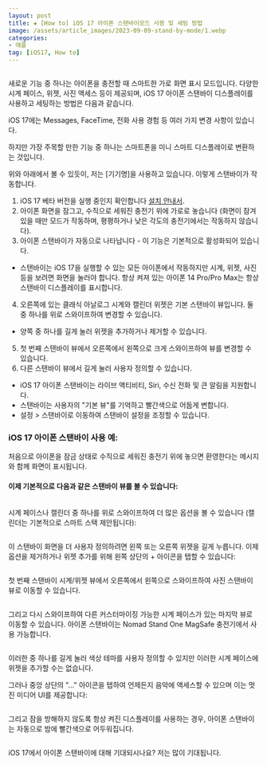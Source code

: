 ```yaml
---
layout: post  
title: ✚ [How to] iOS 17 아이폰 스탠바이모드 사용 및 세팅 방법
image: /assets/article_images/2023-09-09-stand-by-mode/1.webp
categories:
- 애플
tag: [iOS17, How to]
---
```


<div class="markdown-image">
<img src="/assets/article_images/2023-09-09-stand-by-mode/1.webp" alt="" align="middle"/> </div>

<p class="drop-korean">
새로운 기능 중 하나는 아이폰을 충전할 때 스마트한 가로 화면 표시 모드입니다. 다양한 시계 페이스, 위젯, 사진 액세스 등이 제공되며, iOS 17 아이폰 스탠바이 디스플레이를 사용하고 세팅하는 방법은 다음과 같습니다.
</p>

iOS 17에는 Messages, FaceTime, 전화 사용 경험 등 여러 가지 변경 사항이 있습니다.

하지만 가장 주목할 만한 기능 중 하나는 스마트폰을 미니 스마트 디스플레이로 변환하는 것입니다.

위와 아래에서 볼 수 있듯이, 저는 [기기명]을 사용하고 있습니다. 이렇게 스탠바이가 작동합니다.

1. iOS 17 베타 버전을 실행 중인지 확인합니다 [설치 안내서](/애플/2023/09/09/ios17-install).
2. 아이폰 화면을 잠그고, 수직으로 세워진 충전기 위에 가로로 놓습니다 (화면이 잠겨 있을 때만 모드가 작동하며, 평평하거나 낮은 각도의 충전기에서는 작동하지 않습니다).
3. 아이폰 스탠바이가 자동으로 나타납니다 - 이 기능은 기본적으로 활성화되어 있습니다.
 - 스탠바이는 iOS 17을 실행할 수 있는 모든 아이폰에서 작동하지만 시계, 위젯, 사진 등을 보려면 화면을 눌러야 합니다. 항상 켜져 있는 아이폰 14 Pro/Pro Max는 항상 스탠바이 디스플레이를 표시합니다.
4. 오른쪽에 있는 클래식 아날로그 시계와 캘린더 위젯은 기본 스탠바이 뷰입니다. 둘 중 하나를 위로 스와이프하여 변경할 수 있습니다.
 - 양쪽 중 하나를 길게 눌러 위젯을 추가하거나 제거할 수 있습니다.
5. 첫 번째 스탠바이 뷰에서 오른쪽에서 왼쪽으로 크게 스와이프하여 뷰를 변경할 수 있습니다.
6. 다른 스탠바이 뷰에서 길게 눌러 사용자 정의할 수 있습니다.
- iOS 17 아이폰 스탠바이는 라이브 액티비티, Siri, 수신 전화 및 큰 알림을 지원합니다.
- 스탠바이는 사용자의 "기본 뷰"를 기억하고 빨간색으로 어둡게 변합니다.
- 설정 > 스탠바이로 이동하여 스탠바이 설정을 조정할 수 있습니다.

### iOS 17 아이폰 스탠바이 사용 예:
<div class="markdown-image">
<img src="/assets/article_images/2023-09-09-stand-by-mode/2.jpg" alt="" align="middle"/> </div>
처음으로 아이폰을 잠금 상태로 수직으로 세워진 충전기 위에 놓으면 환영한다는 메시지와 함께 화면이 표시됩니다.

#### 이제 기본적으로 다음과 같은 스탠바이 뷰를 볼 수 있습니다:
<div class="markdown-image">
<img src="/assets/article_images/2023-09-09-stand-by-mode/3.webp" alt="" align="middle"/> </div>

시계 페이스나 캘린더 중 하나를 위로 스와이프하여 더 많은 옵션을 볼 수 있습니다 (캘린더는 기본적으로 스마트 스택 제안됩니다):
<div class="markdown-image">
<img src="/assets/article_images/2023-09-09-stand-by-mode/4.webp" alt="" align="middle"/> </div>

이 스탠바이 화면을 더 사용자 정의하려면 왼쪽 또는 오른쪽 위젯을 길게 누릅니다. 이제 옵션을 제거하거나 위젯 추가를 위해 왼쪽 상단의 + 아이콘을 탭할 수 있습니다:
<div class="markdown-image">
<img src="/assets/article_images/2023-09-09-stand-by-mode/5.jpg" alt="" align="middle"/> </div>
<div class="markdown-image">
<img src="/assets/article_images/2023-09-09-stand-by-mode/6.jpg" alt="" align="middle"/> </div>

첫 번째 스탠바이 시계/위젯 뷰에서 오른쪽에서 왼쪽으로 스와이프하여 사진 스탠바이 뷰로 이동할 수 있습니다.
<div class="markdown-image">
<img src="/assets/article_images/2023-09-09-stand-by-mode/7.jpeg" alt="" align="middle"/> </div>

그리고 다시 스와이프하여 다른 커스터마이징 가능한 시계 페이스가 있는 마지막 뷰로 이동할 수 있습니다. 아이폰 스탠바이는 Nomad Stand One MagSafe 충전기에서 사용 가능합니다.
<div class="markdown-image">
<img src="/assets/article_images/2023-09-09-stand-by-mode/8.jpeg" alt="" align="middle"/> </div>
<div class="markdown-image">
<img src="/assets/article_images/2023-09-09-stand-by-mode/9.jpeg" alt="" align="middle"/> </div>

이러한 중 하나를 길게 눌러 색상 테마를 사용자 정의할 수 있지만 이러한 시계 페이스에 위젯을 추가할 수는 없습니다.

그러나 중앙 상단의 "..." 아이콘을 탭하여 언제든지 음악에 액세스할 수 있으며 이는 멋진 미디어 UI를 제공합니다:
<div class="markdown-image">
<img src="/assets/article_images/2023-09-09-stand-by-mode/10.jpg" alt="" align="middle"/> </div>

그리고 잠을 방해하지 않도록 항상 켜진 디스플레이를 사용하는 경우, 아이폰 스탠바이는 자동으로 밤에 빨간색으로 어두워집니다.
<div class="markdown-image">
<img src="/assets/article_images/2023-09-09-stand-by-mode/11.jpg" alt="" align="middle"/> </div>

iOS 17에서 아이폰 스탠바이에 대해 기대되시나요? 저는 많이 기대됩니다.